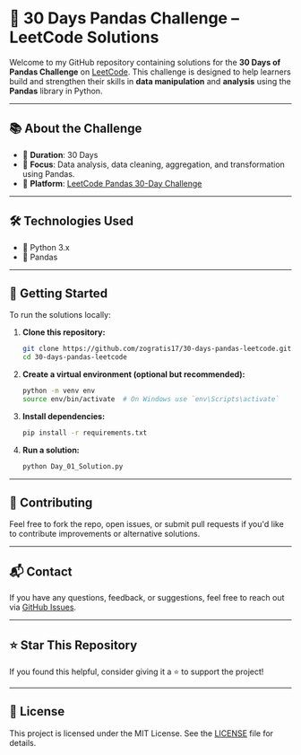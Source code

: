 # 🐼 30 Days Pandas Challenge – LeetCode Solutions

Welcome to my GitHub repository containing solutions for the **30 Days of Pandas Challenge** on [LeetCode](https://leetcode.com/problem-list/pandas-30-day-challenge/). This challenge is designed to help learners build and strengthen their skills in **data manipulation** and **analysis** using the **Pandas** library in Python.

---

## 📚 About the Challenge

- 📅 **Duration**: 30 Days
- 🧠 **Focus**: Data analysis, data cleaning, aggregation, and transformation using Pandas.
- 🧪 **Platform**: [LeetCode Pandas 30-Day Challenge](https://leetcode.com/problem-list/pandas-30-day-challenge/)

---

## 🛠️ Technologies Used

- 🐍 Python 3.x
- 🐼 Pandas
---

## 🚀 Getting Started

To run the solutions locally:

1. **Clone this repository:**
   ```bash
   git clone https://github.com/zogratis17/30-days-pandas-leetcode.git
   cd 30-days-pandas-leetcode
    ````

2. **Create a virtual environment (optional but recommended):**

   ```bash
   python -m venv env
   source env/bin/activate  # On Windows use `env\Scripts\activate`
   ```

3. **Install dependencies:**

   ```bash
   pip install -r requirements.txt
   ```

4. **Run a solution:**

   ```bash
   python Day_01_Solution.py
   ```

---

## 🙌 Contributing

Feel free to fork the repo, open issues, or submit pull requests if you'd like to contribute improvements or alternative solutions.

---

## 📬 Contact

If you have any questions, feedback, or suggestions, feel free to reach out via [GitHub Issues](https://github.com/zogratis17/30-days-pandas-leetcode/issues).

---

## ⭐ Star This Repository

If you found this helpful, consider giving it a ⭐ to support the project!

---

## 📄 License

This project is licensed under the MIT License. See the [LICENSE](./LICENSE) file for details.

```

